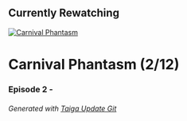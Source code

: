 ﻿
## Currently Rewatching

[![Carnival Phantasm](https://s4.anilist.co/file/anilistcdn/media/anime/cover/medium/bx10012-MNLVctKXaIAf.jpg)](https://anilist.co/anime/10012)

# Carnival Phantasm (2/12)

### Episode 2 - 

###### *Generated with [Taiga Update Git](https://github.com/nike4613/taiga-update-git)*